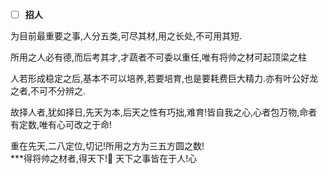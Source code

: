 - [ ] **招人** 

为目前最重要之事,人分五类,可尽其材,用之长处,不可用其短.  

所用之人必有德,而后考其才,才蔬者不可委以重任,唯有将帅之材可起顶梁之柱 

人若形成稳定之后,基本不可以培养,若要培育,也是要耗费巨大精力.亦有叶公好龙之者,不可不分辨之.  

故择人者,犹如择日,先天为本,后天之性有巧拙,难育!皆自我之心,心者包万物,命者有定数,唯有心可改之于命!  

重在先天,二八定位,切记!所用之方为三五方圆之数!   
***得将帅之材者,得天下!:metal: 天下之事皆在于人!心
